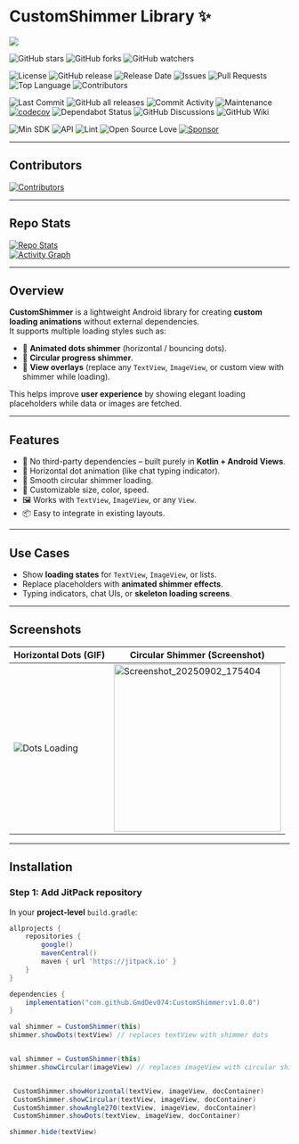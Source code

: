 # CustomShimmer Library ✨

[![](https://jitpack.io/v/GmdDev074/CustomShimmer.svg)](https://jitpack.io/#GmdDev074/CustomShimmer)

![GitHub stars](https://img.shields.io/github/stars/GmdDev074/CustomShimmer?style=social)
![GitHub forks](https://img.shields.io/github/forks/GmdDev074/CustomShimmer?style=social)
![GitHub watchers](https://img.shields.io/github/watchers/GmdDev074/CustomShimmer?style=social)

![License](https://img.shields.io/github/license/GmdDev074/CustomShimmer)
![GitHub release](https://img.shields.io/github/v/release/GmdDev074/CustomShimmer)
![Release Date](https://img.shields.io/github/release-date/GmdDev074/CustomShimmer)
![Issues](https://img.shields.io/github/issues/GmdDev074/CustomShimmer)
![Pull Requests](https://img.shields.io/github/issues-pr/GmdDev074/CustomShimmer)
![Top Language](https://img.shields.io/github/languages/top/GmdDev074/CustomShimmer)
![Contributors](https://img.shields.io/github/contributors/GmdDev074/CustomShimmer)

![Last Commit](https://img.shields.io/github/last-commit/GmdDev074/CustomShimmer)
![GitHub all releases](https://img.shields.io/github/downloads/GmdDev074/CustomShimmer/total)
![Commit Activity](https://img.shields.io/github/commit-activity/m/GmdDev074/CustomShimmer)
![Maintenance](https://img.shields.io/maintenance/yes/2025)
[![codecov](https://codecov.io/gh/GmdDev074/CustomShimmer/branch/main/graph/badge.svg)](https://codecov.io/gh/GmdDev074/CustomShimmer)
![Dependabot Status](https://img.shields.io/badge/dependabot-enabled-brightgreen?logo=dependabot)
![GitHub Discussions](https://img.shields.io/github/discussions/GmdDev074/CustomShimmer)
![GitHub Wiki](https://img.shields.io/badge/wiki-available-brightgreen)

![Min SDK](https://img.shields.io/badge/minSdk-21%2B-blue)
![API](https://img.shields.io/badge/API-21%2B-green.svg?style=flat)
![Lint](https://img.shields.io/badge/lint-passing-brightgreen)
![Open Source Love](https://badges.frapsoft.com/os/v1/open-source.svg?v=103)
[![Sponsor](https://img.shields.io/badge/sponsor-%E2%9D%A4-red)](https://github.com/sponsors/GmdDev074)

---

## Contributors

[![Contributors](https://contrib.rocks/image?repo=GmdDev074/CustomShimmer)](https://github.com/GmdDev074/CustomShimmer/graphs/contributors)

---

## Repo Stats

[![Repo Stats](https://github-readme-stats.vercel.app/api/pin/?username=GmdDev074&repo=CustomShimmer)](https://github.com/GmdDev074/CustomShimmer)  
[![Activity Graph](https://github-readme-activity-graph.vercel.app/graph?username=GmdDev074&repo=CustomShimmer)](https://github.com/GmdDev074/CustomShimmer)

---

## Overview

**CustomShimmer** is a lightweight Android library for creating **custom loading animations** without external dependencies.  
It supports multiple loading styles such as:  

- 🔵 **Animated dots shimmer** (horizontal / bouncing dots).  
- 🔄 **Circular progress shimmer**.  
- 📄 **View overlays** (replace any `TextView`, `ImageView`, or custom view with shimmer while loading).  

This helps improve **user experience** by showing elegant loading placeholders while data or images are fetched.

---

## Features

- 🚀 No third-party dependencies – built purely in **Kotlin + Android Views**.  
- 🔵 Horizontal dot animation (like chat typing indicator).  
- 🔄 Smooth circular shimmer loading.  
- 🎨 Customizable size, color, speed.  
- 🖼 Works with `TextView`, `ImageView`, or any `View`.  
- 📦 Easy to integrate in existing layouts.  

---

## Use Cases

- Show **loading states** for `TextView`, `ImageView`, or lists.  
- Replace placeholders with **animated shimmer effects**.  
- Typing indicators, chat UIs, or **skeleton loading screens**.  

---

## Screenshots

| Horizontal Dots (GIF) | Circular Shimmer (Screenshot) |
|------------------------|-------------------------------|
| ![Dots Loading](https://github.com/user-attachments/assets/cac527cf-0ec7-443f-9d53-2c8134b700a5) | <img width="300" alt="Screenshot_20250902_175404" src="https://github.com/user-attachments/assets/b9020fa0-6072-4f52-b5d7-4cafd4a84bfd" /> |

---

## Installation

### Step 1: Add JitPack repository

In your **project-level** `build.gradle`:

```gradle
allprojects {
    repositories {
        google()
        mavenCentral()
        maven { url 'https://jitpack.io' }
    }
}

dependencies {
    implementation("com.github.GmdDev074:CustomShimmer:v1.0.0")
}

val shimmer = CustomShimmer(this)
shimmer.showDots(textView) // replaces textView with shimmer dots


val shimmer = CustomShimmer(this)
shimmer.showCircular(imageView) // replaces imageView with circular shimmer


 CustomShimmer.showHorizontal(textView, imageView, docContainer)
 CustomShimmer.showCircular(textView, imageView, docContainer)
 CustomShimmer.showAngle270(textView, imageView, docContainer)
 CustomShimmer.showDots(textView, imageView, docContainer)

shimmer.hide(textView)

